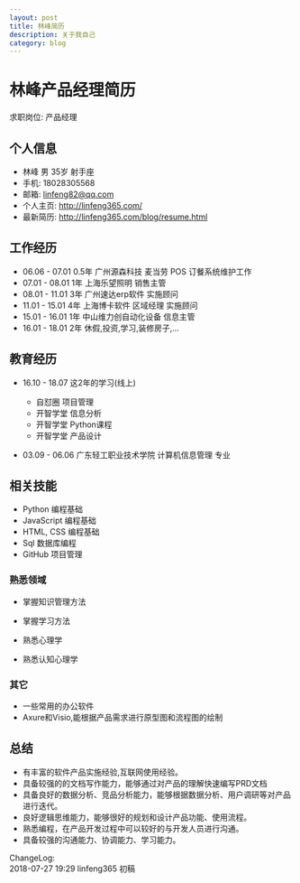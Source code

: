 ```yaml
---
layout: post
title: 林峰简历
description: 关于我自己
category: blog
---
```


# 林峰产品经理简历
求职岗位: 产品经理  

## 个人信息
* 林峰  男 35岁 射手座
* 手机: 18028305568
* 邮箱: linfeng82@qq.com
* 个人主页: http://linfeng365.com/
* 最新简历: http://linfeng365.com/blog/resume.html


## 工作经历

* 06.06 - 07.01   0.5年  广州源森科技    麦当劳 POS 订餐系统维护工作
* 07.01 - 08.01   1年   上海乐望照明    销售主管
* 08.01 - 11.01   3年  广州速达erp软件 实施顾问
* 11.01 - 15.01   4年  上海博卡软件    区域经理 实施顾问 
* 15.01 - 16.01   1年  中山维力创自动化设备    信息主管
* 16.01 - 18.01   2年  休假,投资,学习,装修房子,…

## 教育经历

* 16.10 - 18.07 这2年的学习(线上)  
    * 自怼圈 项目管理
    * 开智学堂 信息分析
    * 开智学堂 Python课程
    * 开智学堂 产品设计

* 03.09 - 06.06 广东轻工职业技术学院  计算机信息管理 专业



## 相关技能

* Python 编程基础
* JavaScript 编程基础
* HTML, CSS 编程基础
* Sql 数据库编程
* GitHub 项目管理

### 熟悉领域
* 掌握知识管理方法
* 掌握学习方法

* 熟悉心理学
* 熟悉认知心理学


### 其它
* 一些常用的办公软件
* Axure和Visio,能根据产品需求进行原型图和流程图的绘制

## 总结

* 有丰富的软件产品实施经验,互联网使用经验。
* 具备较强的的文档写作能力，能够通过对产品的理解快速编写PRD文档
* 具备良好的数据分析、竞品分析能力，能够根据数据分析、用户调研等对产品进行迭代。
* 良好逻辑思维能力，能够很好的规划和设计产品功能、使用流程。
* 熟悉编程，在产品开发过程中可以较好的与开发人员进行沟通。
* 具备较强的沟通能力、协调能力、学习能力。

ChangeLog:  
2018-07-27 19:29 linfeng365 初稿  